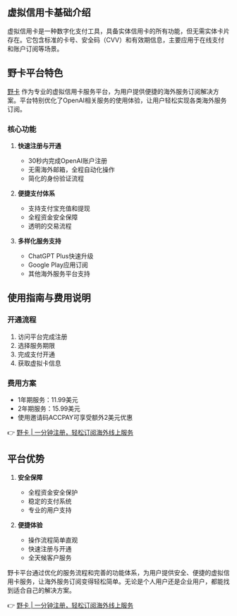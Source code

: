 ## 虚拟信用卡基础介绍

虚拟信用卡是一种数字化支付工具，具备实体信用卡的所有功能，但无需实体卡片存在。它包含标准的卡号、安全码（CVV）和有效期信息，主要应用于在线支付和账户订阅等场景。

## 野卡平台特色

[野卡](https://bit.ly/bewildcard) 作为专业的虚拟信用卡服务平台，为用户提供便捷的海外服务订阅解决方案。平台特别优化了OpenAI相关服务的使用体验，让用户轻松实现各类海外服务订阅。

### 核心功能

1. **快速注册与开通**
   - 30秒内完成OpenAI账户注册
   - 无需海外邮箱，全程自动化操作
   - 简化的身份验证流程

2. **便捷支付体系**
   - 支持支付宝充值和提现
   - 全程资金安全保障
   - 透明的交易流程

3. **多样化服务支持**
   - ChatGPT Plus快速升级
   - Google Play应用订阅
   - 其他海外服务平台支持

## 使用指南与费用说明

### 开通流程
1. 访问平台完成注册
2. 选择服务期限
3. 完成支付开通
4. 获取虚拟卡信息

### 费用方案
- 1年期服务：11.99美元
- 2年期服务：15.99美元
- 使用邀请码ACCPAY可享受额外2美元优惠

👉 [野卡 | 一分钟注册，轻松订阅海外线上服务](https://bit.ly/bewildcard)

## 平台优势

1. **安全保障**
   - 全程资金安全保护
   - 稳定的支付系统
   - 专业的用户支持

2. **便捷体验**
   - 操作流程简单直观
   - 快速注册与开通
   - 全天候客户服务

野卡平台通过优化的服务流程和完善的功能体系，为用户提供安全、便捷的虚拟信用卡服务，让海外服务订阅变得轻松简单。无论是个人用户还是企业用户，都能找到适合自己的解决方案。

👉 [野卡 | 一分钟注册，轻松订阅海外线上服务](https://bit.ly/bewildcard)